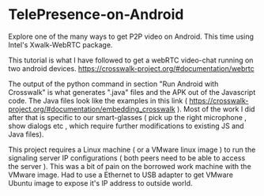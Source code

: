 # TelePresence-on-Android
Explore one of the many ways to get P2P video on Android. This time using Intel's Xwalk-WebRTC package.

This tutorial is what I have followed to get a webRTC video-chat running on two android devices. 
https://crosswalk-project.org/#documentation/webrtc

The output of the python command in section "Run Android with Crosswalk" is what generates ".java" files and the
APK out of the Javascript code. The Java files look like the examples in this link
( https://crosswalk-project.org/#documentation/embedding_crosswalk ). Most of the work I did after that is specific to our
smart-glasses ( pick up the right microphone , show dialogs etc , which require further modifications to existing JS and Java 
files).

This project requires a Linux machine ( or a VMware linux image ) to run the signaling server
IP configurations ( both peers need to be able to access the server ). This was a bit of pain on the borrowed work machine 
with the VMware image. Had to use a Ethernet to USB adapter to get VMware Ubuntu image to expose it's IP address to outside
world.

